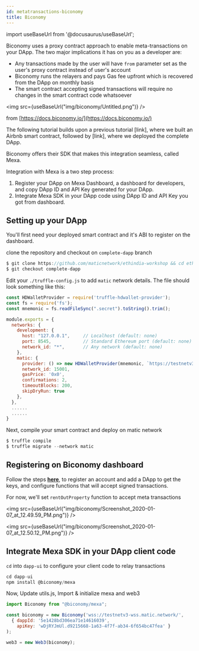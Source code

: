 ```yaml
---
id: metatransactions-biconomy
title: Biconomy
---
```

import useBaseUrl from '@docusaurus/useBaseUrl';

Biconomy uses a proxy contract approach to enable meta-transactions on your DApp. The two major implications it has on you as a developer are:

- Any transactions made by the user will have `from` parameter set as the user's proxy contract instead of user's account
- Biconomy runs the relayers and pays Gas fee upfront which is recovered from the DApp on monthly basis
- The smart contract accepting signed transactions will require no changes in the smart contract code whatsoever

<img src={useBaseUrl("img/biconomy/Untitled.png")} />

from [https://docs.biconomy.io/](https://docs.biconomy.io/)

The following tutorial builds upon a previous tutorial [link], where we built an Airbnb smart contract, followed by [link], where we deployed the complete DApp.

Biconomy offers their SDK that makes this integration seamless, called Mexa.

Integration with Mexa is a two step process:

1. Register your DApp on Mexa Dashboard, a dashboard for developers, and copy DApp ID and API Key generated for your DApp.
2. Integrate Mexa SDK in your DApp code using DApp ID and API Key you got from dashboard.

## Setting up your DApp

You'll first need your deployed smart contract and it's ABI to register on the dashboard.

clone the repository and checkout on `complete-dapp` branch
```js
$ git clone https://github.com/maticnetwork/ethindia-workshop && cd ethindia-workshop
$ git checkout complete-dapp
```
Edit your `./truffle-config.js` to add `matic` network details. The file should look something like this:
```js
const HDWalletProvider = require('truffle-hdwallet-provider');
const fs = require('fs');
const mnemonic = fs.readFileSync(".secret").toString().trim();

module.exports = {
  networks: {
    development: {
      host: "127.0.0.1",     // Localhost (default: none)
      port: 8545,            // Standard Ethereum port (default: none)
      network_id: "*",       // Any network (default: none)
    },
    matic: {
      provider: () => new HDWalletProvider(mnemonic, `https://testnetv3.matic.network`),
      network_id: 15001,
      gasPrice: '0x0',
      confirmations: 2,
      timeoutBlocks: 200,
      skipDryRun: true
    },
  },
  ......
  ......
}
```

Next, compile your smart contract and deploy on matic network
```js
$ truffle compile
$ truffle migrate --network matic
```
## Registering on Biconomy dashboard

Follow the steps **[here](https://docs.biconomy.io/biconomy-dashboard)**, to register an account and add a DApp to get the keys, and configure functions that will accept signed transactions.

For now, we'll set `rentOutProperty` function to accept meta transactions

<img src={useBaseUrl("img/biconomy/Screenshot_2020-01-07_at_12.49.59_PM.png")} />

<img src={useBaseUrl("img/biconomy/Screenshot_2020-01-07_at_12.50.12_PM.png")} />

## Integrate Mexa SDK in your DApp client code

`cd` into `dapp-ui` to configure your client code to relay transactions
```js
cd dapp-ui
npm install @biconomy/mexa
```
Now, Update utils.js, Import & initialize mexa and web3
```js
import Biconomy from "@biconomy/mexa";

const biconomy = new Biconomy('wss://testnetv3-wss.matic.network/',
  { dappId: '5e1428bd306ea71e14616039', 
    apiKey: 'wDjRYJmUl.d9215668-1a63-4f7f-ab34-6f654bc47fea' }
);

web3 = new Web3(biconomy);
```